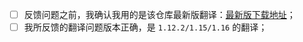 - [ ] 反馈问题之前，我确认我用的是该仓库最新版翻译：[最新版下载地址](https://github.com/CFPAOrg/Minecraft-Mod-Language-Package/releases/latest)；
- [ ] 我所反馈的翻译问题版本正确，是 `1.12.2/1.15/1.16` 的翻译；

